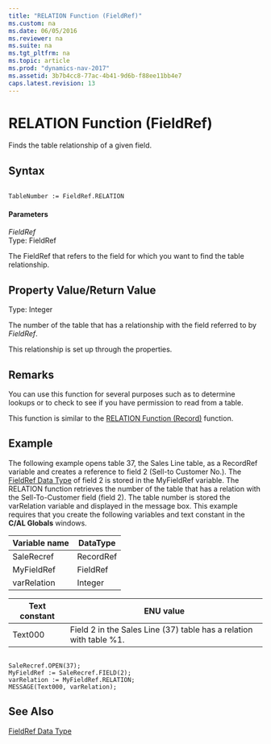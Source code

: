 ```yaml
---
title: "RELATION Function (FieldRef)"
ms.custom: na
ms.date: 06/05/2016
ms.reviewer: na
ms.suite: na
ms.tgt_pltfrm: na
ms.topic: article
ms.prod: "dynamics-nav-2017"
ms.assetid: 3b7b4cc8-77ac-4b41-9d6b-f88ee11bb4e7
caps.latest.revision: 13
---
```

# RELATION Function (FieldRef)
Finds the table relationship of a given field.  
  
## Syntax  
  
```  
  
TableNumber := FieldRef.RELATION  
```  
  
#### Parameters  
 *FieldRef*  
 Type: FieldRef  
  
 The FieldRef that refers to the field for which you want to find the table relationship.  
  
## Property Value/Return Value  
 Type: Integer  
  
 The number of the table that has a relationship with the field referred to by *FieldRef*.  
  
 This relationship is set up through the properties.  
  
## Remarks  
 You can use this function for several purposes such as to determine lookups or to check to see if you have permission to read from a table.  
  
 This function is similar to the [RELATION Function \(Record\)](RELATION-Function--Record-.md) function.  
  
## Example  
 The following example opens table 37, the Sales Line table, as a RecordRef variable and creates a reference to field 2 \(Sell-to Customer No.\). The [FieldRef Data Type](FieldRef-Data-Type.md) of field 2 is stored in the MyFieldRef variable. The RELATION function retrieves the number of the table that has a relation with the Sell-To-Customer field \(field 2\). The table number is stored the varRelation variable and displayed in the message box. This example requires that you create the following variables and text constant in the **C/AL Globals** windows.  
  
|Variable name|DataType|  
|-------------------|--------------|  
|SaleRecref|RecordRef|  
|MyFieldRef|FieldRef|  
|varRelation|Integer|  
  
|Text constant|ENU value|  
|-------------------|---------------|  
|Text000|Field 2 in the Sales Line \(37\) table has a relation with table %1.|  
  
```  
  
SaleRecref.OPEN(37);  
MyFieldRef := SaleRecref.FIELD(2);  
varRelation := MyFieldRef.RELATION;  
MESSAGE(Text000, varRelation);  
```  
  
## See Also  
 [FieldRef Data Type](FieldRef-Data-Type.md)